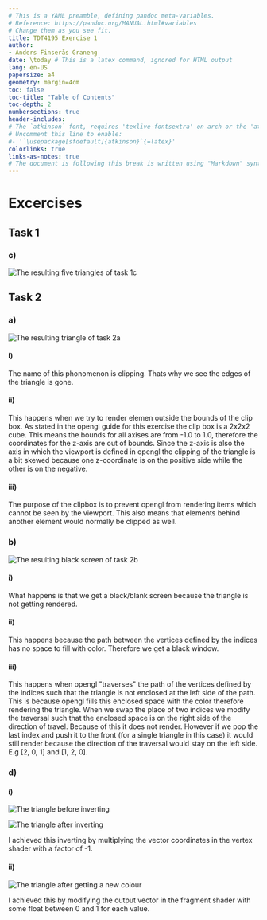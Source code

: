 ```yaml
---
# This is a YAML preamble, defining pandoc meta-variables.
# Reference: https://pandoc.org/MANUAL.html#variables
# Change them as you see fit.
title: TDT4195 Exercise 1
author:
- Anders Finserås Graneng
date: \today # This is a latex command, ignored for HTML output
lang: en-US
papersize: a4
geometry: margin=4cm
toc: false
toc-title: "Table of Contents"
toc-depth: 2
numbersections: true
header-includes:
# The `atkinson` font, requires 'texlive-fontsextra' on arch or the 'atkinson' CTAN package
# Uncomment this line to enable:
#- '`\usepackage[sfdefault]{atkinson}`{=latex}'
colorlinks: true
links-as-notes: true
# The document is following this break is written using "Markdown" syntax
---
```


<!--
This is a HTML-style comment, not visible in the final PDF.
-->

# Excercises 

## Task 1 

### c)

![
    The resulting five triangles of task 1c
](images/1c.png)

## Task 2

### a)

![
    The resulting triangle of task 2a
](images/2a.png)

#### i)
The name of this phonomenon is clipping. Thats why we see the edges of the triangle is gone.

#### ii)
This happens when we try to render elemen outside the bounds of the clip box. As stated in the opengl guide for this exercise the clip box is a 2x2x2 cube. This means the bounds for all axises are from -1.0 to 1.0, therefore the coordinates for the z-axis are out of bounds. Since the z-axis is also the axis in which the viewport is defined in opengl the clipping of the triangle is a bit skewed because one z-coordinate is on the positive side while the other is on the negative.

#### iii)
The purpose of the clipbox is to prevent opengl from rendering items which cannot be seen by the viewport. This also means that elements behind another element would normally be clipped as well.

### b)

![
    The resulting black screen of task 2b
](images/2b.png)

#### i)

What happens is that we get a black/blank screen because the triangle is not getting rendered.

#### ii)

This happens because the path between the vertices defined by the indices has no space to fill with color. Therefore we get a black window.

#### iii)

This happens when opengl "traverses" the path of the vertices defined by the indices such that the triangle is not enclosed at the left side of the path. This is because opengl fills this enclosed space with the color therefore rendering the triangle. When we swap the place of two indices we modify the traversal such that the enclosed space is on the right side of the direction of travel. Because of this it does not render. However if we pop the last index and push it to the front (for a single triangle in this case) it would still render because the direction of the traversal would stay on the left side. E.g [2, 0, 1] and [1, 2, 0].


### d)

#### i)

![
    The triangle before inverting
](images/2di.png)

![
    The triangle after inverting
](images/2di-inverted.png)

I achieved this inverting by multiplying the vector coordinates in the vertex shader with a factor of -1.

#### ii)

![
    The triangle after getting a new colour 
](images/2dii.png)

I achieved this by modifying the output vector in the fragment shader with some float between 0 and 1 for each value.
